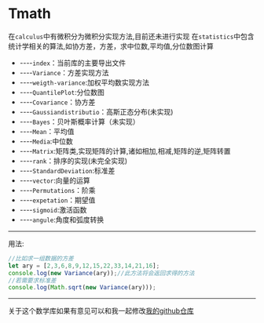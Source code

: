 # Tmath
在`calculus`中有微积分为微积分实现方法,目前还未进行实现 在`statistics`中包含统计学相关的算法,如协方差，方差，求中位数,平均值,分位数图计算
- ----`index`：当前库的主要导出文件
- ----`Variance`：方差实现方法
- ----`weigth-variance`:加权平均数实现方法
- ----`QuantilePlot`:分位数图
- ----`Covariance`：协方差
- ----`Gaussiandistributio`：高斯正态分布(未实现)
- ----`Bayes`：贝叶斯概率计算（未实现）
- ----`Mean`：平均值
- ----`Media`:中位数
- ----`Matrix`:矩阵类,实现矩阵的计算,诸如相加,相减,矩阵的逆,矩阵转置
- ----`rank`：排序的实现(未完全实现)
- ----`StandardDeviation`:标准差
- ----`vector`:向量的运算
- ----`Permutations`：阶乘
- ----`expetation`：期望值
- ----`sigmoid`:激活函数
- ----`angule`:角度和弧度转换

----
用法:
```js
//比如求一组数据的方差
let ary = [2,3,6,8,9,12,15,22,33,14,21,16];
console.log(new Variance(ary));//此方法将会返回求得的方法
//若需要求标准差
console.log(Math.sqrt(new Variance(ary)));

```


---
关于这个数学库如果有意见可以和我一起修改[我的github仓库](https://github.com/jingyuexing/MathLib)

